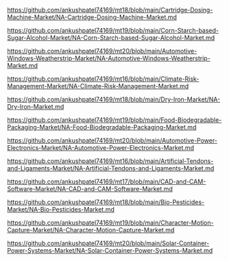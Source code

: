 <p><a href="https://github.com/ankushpatel74169/mt18/blob/main/Cartridge-Dosing-Machine-Market/NA-Cartridge-Dosing-Machine-Market.md">https://github.com/ankushpatel74169/mt18/blob/main/Cartridge-Dosing-Machine-Market/NA-Cartridge-Dosing-Machine-Market.md</a></p><p><a href="https://github.com/ankushpatel74169/mt19/blob/main/Corn-Starch-based-Sugar-Alcohol-Market/NA-Corn-Starch-based-Sugar-Alcohol-Market.md">https://github.com/ankushpatel74169/mt19/blob/main/Corn-Starch-based-Sugar-Alcohol-Market/NA-Corn-Starch-based-Sugar-Alcohol-Market.md</a></p><p><a href="https://github.com/ankushpatel74169/mt20/blob/main/Automotive-Windows-Weatherstrip-Market/NA-Automotive-Windows-Weatherstrip-Market.md">https://github.com/ankushpatel74169/mt20/blob/main/Automotive-Windows-Weatherstrip-Market/NA-Automotive-Windows-Weatherstrip-Market.md</a></p><p><a href="https://github.com/ankushpatel74169/mt16/blob/main/Climate-Risk-Management-Market/NA-Climate-Risk-Management-Market.md">https://github.com/ankushpatel74169/mt16/blob/main/Climate-Risk-Management-Market/NA-Climate-Risk-Management-Market.md</a></p><p><a href="https://github.com/ankushpatel74169/mt18/blob/main/Dry-Iron-Market/NA-Dry-Iron-Market.md">https://github.com/ankushpatel74169/mt18/blob/main/Dry-Iron-Market/NA-Dry-Iron-Market.md</a></p><p><a href="https://github.com/ankushpatel74169/mt19/blob/main/Food-Biodegradable-Packaging-Market/NA-Food-Biodegradable-Packaging-Market.md">https://github.com/ankushpatel74169/mt19/blob/main/Food-Biodegradable-Packaging-Market/NA-Food-Biodegradable-Packaging-Market.md</a></p><p><a href="https://github.com/ankushpatel74169/mt20/blob/main/Automotive-Power-Electronics-Market/NA-Automotive-Power-Electronics-Market.md">https://github.com/ankushpatel74169/mt20/blob/main/Automotive-Power-Electronics-Market/NA-Automotive-Power-Electronics-Market.md</a></p><p><a href="https://github.com/ankushpatel74169/mt16/blob/main/Artificial-Tendons-and-Ligaments-Market/NA-Artificial-Tendons-and-Ligaments-Market.md">https://github.com/ankushpatel74169/mt16/blob/main/Artificial-Tendons-and-Ligaments-Market/NA-Artificial-Tendons-and-Ligaments-Market.md</a></p><p><a href="https://github.com/ankushpatel74169/mt17/blob/main/CAD-and-CAM-Software-Market/NA-CAD-and-CAM-Software-Market.md">https://github.com/ankushpatel74169/mt17/blob/main/CAD-and-CAM-Software-Market/NA-CAD-and-CAM-Software-Market.md</a></p><p><a href="https://github.com/ankushpatel74169/mt18/blob/main/Bio-Pesticides-Market/NA-Bio-Pesticides-Market.md">https://github.com/ankushpatel74169/mt18/blob/main/Bio-Pesticides-Market/NA-Bio-Pesticides-Market.md</a></p><p><a href="https://github.com/ankushpatel74169/mt19/blob/main/Character-Motion-Capture-Market/NA-Character-Motion-Capture-Market.md">https://github.com/ankushpatel74169/mt19/blob/main/Character-Motion-Capture-Market/NA-Character-Motion-Capture-Market.md</a></p><p><a href="https://github.com/ankushpatel74169/mt20/blob/main/Solar-Container-Power-Systems-Market/NA-Solar-Container-Power-Systems-Market.md">https://github.com/ankushpatel74169/mt20/blob/main/Solar-Container-Power-Systems-Market/NA-Solar-Container-Power-Systems-Market.md</a></p>
